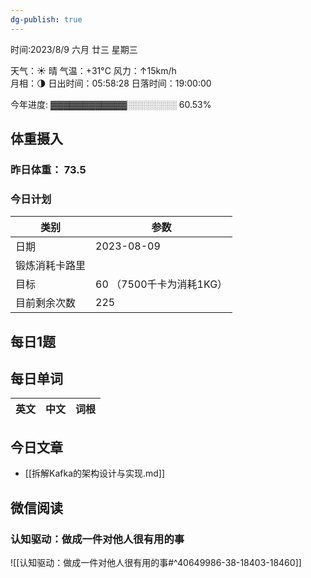```yaml
---
dg-publish: true
---
```



时间:2023/8/9 六月 廿三 星期三

天气：☀️   晴 气温：+31°C 风力：↑15km/h  
月相：🌗 日出时间：05:58:28 日落时间：19:00:00

今年进度: ▓▓▓▓▓▓▓▓▓▓▓▓░░░░░░░░ 60.53%

## 体重摄入

### 昨日体重： 73.5
### 今日计划

| 类别           | 参数                    |
| -------------- | ----------------------- |
| 日期           | 2023-08-09               |
| 锻炼消耗卡路里 | |
| 目标           | 60      （7500千卡为消耗1KG）                |
| 目前剩余次数               |        225                  |



## 每日1题


## 每日单词

| 英文       | 中文       |词根|
| ---------- | ---------- | ---|


## 今日文章

- [[拆解Kafka的架构设计与实现.md]]


## 微信阅读

<!-- start of weread -->

### 认知驱动：做成一件对他人很有用的事
![[认知驱动：做成一件对他人很有用的事#^40649986-38-18403-18460]]

<!-- end of weread -->
